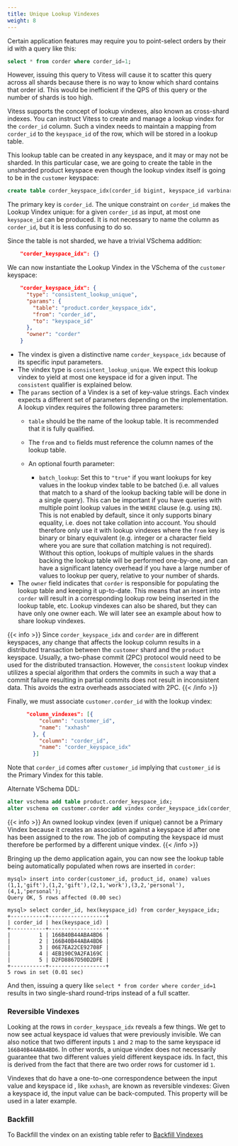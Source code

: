 ```yaml
---
title: Unique Lookup Vindexes
weight: 8
---
```


Certain application features may require you to point-select orders by their id with a query like this:

```sql
select * from corder where corder_id=1;
```

However, issuing this query to Vitess will cause it to scatter this query across all shards because there is no way to know which shard contains that order id. This would be inefficient if the QPS of this query or the number of shards is too high.

Vitess supports the concept of lookup vindexes, also known as cross-shard indexes. You can instruct Vitess to create and manage a lookup vindex for the `corder_id` column. Such a vindex needs to maintain a mapping from `corder_id` to the `keyspace_id` of the row, which will be stored in a lookup table.

This lookup table can be created in any keyspace, and it may or may not be sharded. In this particular case, we are going to create the table in the unsharded product keyspace even though the lookup vindex itself is going to be in the `customer` keyspace:

```sql
create table corder_keyspace_idx(corder_id bigint, keyspace_id varbinary(10), primary key(corder_id));
```

The primary key is `corder_id`. The unique constraint on `corder_id` makes the Lookup Vindex unique: for a given `corder_id` as input, at most one `keyspace_id` can be produced. It is not necessary to name the column as `corder_id`, but it is less confusing to do so.

Since the table is not sharded, we have a trivial VSchema addition:

```json
    "corder_keyspace_idx": {}
```

We can now instantiate the Lookup Vindex in the VSchema of the `customer` keyspace:

```json
    "corder_keyspace_idx": {
      "type": "consistent_lookup_unique",
      "params": {
        "table": "product.corder_keyspace_idx",
        "from": "corder_id",
        "to": "keyspace_id"
      },
      "owner": "corder"
    }
```

* The vindex is given a distinctive name `corder_keyspace_idx` because of its specific input parameters.
* The vindex type is `consistent_lookup_unique`. We expect this lookup vindex to yield at most one keyspace id for a given input. The `consistent` qualifier is explained below.
* The `params` section of a Vindex is a set of key-value strings. Each vindex expects a different set of parameters depending on the implementation. A lookup vindex requires the following three parameters:
  * `table` should be the name of the lookup table. It is recommended that it is fully qualified.
  * The `from` and `to` fields must reference the column names of the lookup table.
  * An optional fourth parameter:
  
    * `batch_lookup`:  Set this to `"true"` if you want lookups for key values in the lookup vindex table to be batched (i.e. all values that match to a shard of the lookup backing table will be done in a single query). This can be important if you have queries with multiple point lookup values in the `WHERE` clause (e.g. using `IN`).  This is not enabled by default, since it only supports binary equality, i.e. does not take collation into account. You should therefore only use it with lookup vindexes where the `from` key is binary or binary equivalent (e.g. integer or a character field where you are sure that collation matching is not required). Without this option, lookups of multiple values in the shards backing the lookup table will be performed one-by-one, and can have a significant latency overhead if you have a large number of values to lookup per query, relative to your number of shards.
* The `owner` field indicates that `corder` is responsible for populating the lookup table and keeping it up-to-date. This means that an insert into `corder` will result in a corresponding lookup row being inserted in the lookup table, etc. Lookup vindexes can also be shared, but they can have only one owner each. We will later see an example about how to share lookup vindexes.

{{< info >}}
Since `corder_keyspace_idx` and `corder` are in different keyspaces, any change that affects the lookup column results in a distributed transaction between the `customer` shard and the `product` keyspace. Usually, a two-phase commit (2PC) protocol would need to be used for the distributed transaction. However, the `consistent` lookup vindex utilizes a special algorithm that orders the commits in such a way that a commit failure resulting in partial commits does not result in inconsistent data. This avoids the extra overheads associated with 2PC.
{{< /info >}}

Finally, we must associate `customer.corder_id` with the lookup vindex:

```json
      "column_vindexes": [{
          "column": "customer_id",
          "name": "xxhash"
        }, {
          "column": "corder_id",
          "name": "corder_keyspace_idx"
        }]
```

Note that `corder_id` comes after `customer_id` implying that `customer_id` is the Primary Vindex for this table.

Alternate VSchema DDL:

```sql
alter vschema add table product.corder_keyspace_idx;
alter vschema on customer.corder add vindex corder_keyspace_idx(corder_id) using consistent_lookup_unique with owner=`corder`, table=`product.corder_keyspace_idx`, from=`corder_id`, to=`keyspace_id`;
```

{{< info >}}
An owned lookup vindex (even if unique) cannot be a Primary Vindex because it creates an association against a keyspace id after one has been assigned to the row. The job of computing the keyspace id must therefore be performed by a different unique vindex.
{{< /info >}}

Bringing up the demo application again, you can now see the lookup table being automatically populated when rows are inserted in `corder`:

```text
mysql> insert into corder(customer_id, product_id, oname) values (1,1,'gift'),(1,2,'gift'),(2,1,'work'),(3,2,'personal'),(4,1,'personal');
Query OK, 5 rows affected (0.00 sec)

mysql> select corder_id, hex(keyspace_id) from corder_keyspace_idx;
+-----------+------------------+
| corder_id | hex(keyspace_id) |
+-----------+------------------+
|         1 | 166B40B44ABA4BD6 |
|         2 | 166B40B44ABA4BD6 |
|         3 | 06E7EA22CE92708F |
|         4 | 4EB190C9A2FA169C |
|         5 | D2FD8867D50D2DFE |
+-----------+------------------+
5 rows in set (0.01 sec)
```

And then, issuing a query like `select * from corder where corder_id=1` results in two single-shard round-trips instead of a full scatter.

### Reversible Vindexes

Looking at the rows in `corder_keyspace_idx` reveals a few things. We get to now see actual keyspace id values that were previously invisible. We can also notice that two different inputs `1` and `2` map to the same keyspace id `166B40B44ABA4BD6`. In other words, a unique vindex does not necessarily guarantee that two different values yield different keyspace ids. In fact, this is derived from the fact that there are two order rows for customer id `1`.

Vindexes that do have a one-to-one correspondence between the input value and keyspace id , like `xxhash`, are known as reversible vindexes: Given a keyspace id, the input value can be back-computed. This property will be used in a later example.

### Backfill

To Backfill the vindex on an existing table refer to [Backfill Vindexes](../backfill-vindexes)
